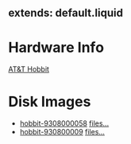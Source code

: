 extends: default.liquid
---

# Hardware Info

[AT&T Hobbit](ATT_Hobbit)

# Disk Images
- [hobbit-9308000058](disks/hobbit-9308000058.img.gz)  [files...](disks/dumps/hobbit-9308000058)
- [hobbit-930800009](disks/hobbit-930800009.img.gz)  [files...](disksdumps//hobbit-930800009)